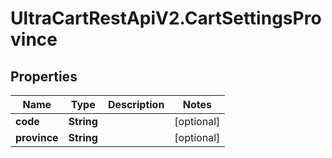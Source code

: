 # UltraCartRestApiV2.CartSettingsProvince

## Properties

Name | Type | Description | Notes
------------ | ------------- | ------------- | -------------
**code** | **String** |  | [optional] 
**province** | **String** |  | [optional] 


